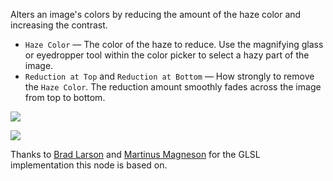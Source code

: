 Alters an image's colors by reducing the amount of the haze color and increasing the contrast.

   - `Haze Color` — The color of the haze to reduce.  Use the magnifying glass or eyedropper tool within the color picker to select a hazy part of the image.
   - `Reduction at Top` and `Reduction at Bottom` — How strongly to remove the `Haze Color`.  The reduction amount smoothly fades across the image from top to bottom.

![](mountains.png)

![](reducehaze.png)

Thanks to [Brad Larson](https://github.com/BradLarson/GPUImage) and [Martinus Magneson](https://community.vuo.org/u/MartinusMagneson) for the GLSL implementation this node is based on.
